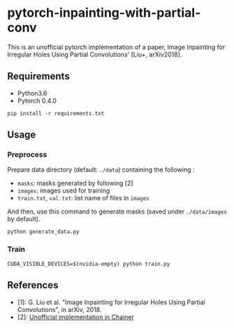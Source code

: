 # pytorch-inpainting-with-partial-conv

This is an unofficial pytorch implementation of a paper, Image Inpainting for Irregular Holes Using Partial Convolutions' [Liu+, arXiv2018].

## Requirements
- Python3.6
- Pytorch 0.4.0

```
pip install -r requirements.txt
```

## Usage

### Preprocess
Prepare data directory (default: `./data`) containing the following :
- `masks`: masks generated by following [2]
- `images`: images used for training
- `train.txt`, `val.txt`: list name of files in `images`

And then, use this command to generate masks (saved under `./data/images` by default).
```
python generate_data.py
```

### Train
```
CUDA_VISIBLE_DEVICES=$(nvidia-empty) python train.py
```

## References
- [1]: G. Liu et al. "Image Inpainting for Irregular Holes Using Partial Convolutions", in arXiv, 2018.
- [2]: [Unofficial implementation in Chainer](https://github.com/SeitaroShinagawa/chainer-partial_convolution_image_inpainting)
